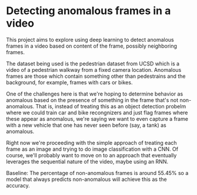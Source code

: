 # Detecting anomalous frames in a video

This project aims to explore using deep learning to detect anomalous frames in a video based on content of the frame, possibly neighboring frames. 

The dataset being used is the pedestrian dataset from UCSD which is a video of a pedestrian walkway from a fixed camera location. Anomalous frames are those which contain something other than pedestrains and the background, for example, frames with cars or bikes.

One of the challenges here is that we're hoping to determine behavior as anomalous based on the presence of something in the frame that's not non-anomalous. That is, instead of treating this as an object detection probelm where we could train car and bike recongnizers and just flag frames where these appear as anomalous, we're saying we want to even capture a frame with a new vehicle that one has never seen before (say, a tank) as anomalous.

Right now we're proceeding with the simple approach of treating each frame as an image and trying to do image classification with a CNN. Of course, we'll probably want to move on to an approach that eventually leverages the sequential nature of the video, maybe using an RNN.

Baseline: The percentage of non-anomalous frames is around 55.45% so a model that always predicts non-anomalous will achieve this as the accuracy.
